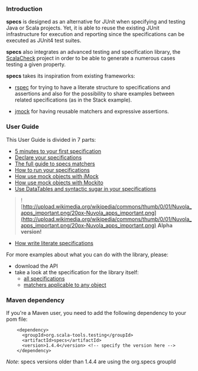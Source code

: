 ### Introduction ###
**specs** is designed as an alternative for JUnit when specifying and testing Java or Scala projects. Yet, it is able to reuse the existing JUnit infrastructure for execution and reporting since the specifications can be executed as JUnit4 test suites.

**specs** also integrates an advanced testing and specification library, the [ScalaCheck](http://code.google.com/p/scalacheck/) project in order to be able to generate a numerous cases testing a given property.

**specs** takes its inspiration from existing frameworks:

  * [rspec](http://rspec.rubyforge.org/) for trying to have a literate structure to specifications and assertions and also for the possibility to share examples between related specifications (as in the Stack example).

  * [jmock](http://www.jmock.org) for having reusable matchers and expressive assertions.

### User Guide ###
This User Guide is divided in 7 parts:

  * [5 minutes to your first specification](QuickStart.md)
  * [Declare your specifications](DeclareSpecifications.md)
  * [The full guide to specs matchers](MatchersGuide.md)
  * [How to run your specifications](RunningSpecs.md)
  * [How use mock objects with jMock](UsingJMock.md)
  * [How use mock objects with Mockito](UsingMockito.md)
  * [Use DataTables and syntactic sugar in your specifications](AdvancedSpecifications.md)
> ![http://upload.wikimedia.org/wikipedia/commons/thumb/0/01/Nuvola_apps_important.png/20px-Nuvola_apps_important.png](http://upload.wikimedia.org/wikipedia/commons/thumb/0/01/Nuvola_apps_important.png/20px-Nuvola_apps_important.png) **Alpha version!**
  * [How write literate specifications](LiterateSpecifications.md)

For more examples about what you can do with the library, please:

  * download the API
  * take a look at the specification for the library itself:
    * [all specifications](http://specs.googlecode.com/svn/trunk/src/test/scala/org/specs/specs.scala)
    * [matchers applicable to any object](http://specs.googlecode.com/svn/trunk/src/test/scala/org/specs/matcher/objectMatchersSpec.scala)

### Maven dependency ###

If you're a Maven user, you need to add the following dependency to your pom file:
```
    <dependency>
      <groupId>org.scala-tools.testing</groupId>
      <artifactId>specs</artifactId>
      <version>1.4.4</version> <!-- specify the version here -->
    </dependency>
```

_Note_: specs versions older than 1.4.4 are using the org.specs groupId



